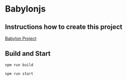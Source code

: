 # Babylonjs

## Instructions how to create this project
[Babylon Project](https://medium.com/@edoter92/babylonjs-typescript-project-2e345c847bda)

## Build and Start
```bash
npm run build
```

```bash
npm run start
```